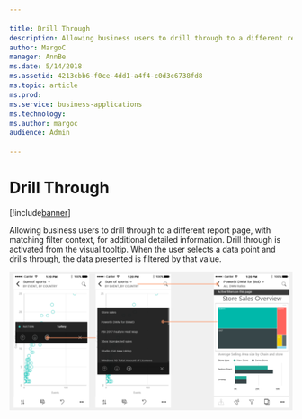 ```yaml
---

title: Drill Through
description: Allowing business users to drill through to a different report page, with matching filter context, for additional detailed information.
author: MargoC
manager: AnnBe
ms.date: 5/14/2018
ms.assetid: 4213cbb6-f0ce-4dd1-a4f4-c0d3c6738fd8
ms.topic: article
ms.prod: 
ms.service: business-applications
ms.technology: 
ms.author: margoc
audience: Admin

---
```

#  Drill Through


[!include[banner](../../../includes/banner.md)]

Allowing business users to drill through to a different report page, with
matching filter context, for additional detailed information. Drill through is
activated from the visual tooltip. When the user selects a data point and drills
through, the data presented is filtered by that value.

![](media/drill-through-1.png "")
<!-- picture -->

